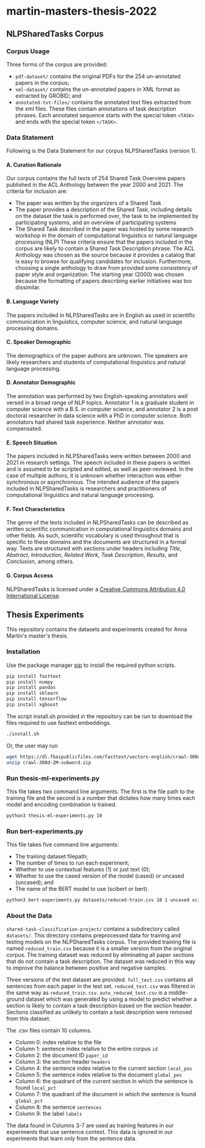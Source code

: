 # martin-masters-thesis-2022

## NLPSharedTasks Corpus

### Corpus Usage
Three forms of the corpus are provided:
* `pdf-dataset/` contains the original PDFs for the 254 un-annotated papers in the corpus;
* `xml-dataset/` contains the un-annotated papers in XML format as extracted by GROBID; and
* `annotated-txt-files/` contains the annotated text files extracted from the xml files. These files contain annotations of task description phrases. Each annotated sequence starts with the special token `<TASK>` and ends with the special token `</TASK>`.

### Data Statement
Following is the Data Statement for our corpus NLPSharedTasks (version 1).
#### A. Curation Rationale
Our corpus contains the full texts of 254 Shared Task Overview papers published in the ACL Anthology between the year 2000 and 2021. The criteria for inclusion are:
* The paper was written by the organizers of a Shared Task
* The paper provides a description of the Shared Task, including details on the dataset the task is performed over, the task to be implemented by participating systems, and an overview of participating systems
* The Shared Task described in the paper was hosted by some research workshop in the domain of computational linguistics or natural language processing (NLP)
These criteria ensure that the papers included in the corpus are likely to contain a Shared Task Description phrase. The ACL Anthology was chosen as the source because it provides a catalog that is easy to browse for qualifying candidates for inclusion. Furthermore, choosing a single anthology to draw from provided some consistency of paper style and organization. The starting year (2000) was chosen because the formatting of papers describing earlier initiatives was too dissimilar. 

#### B. Language Variety
The papers included in NLPSharedTasks are in English as used in scientific communication in linguistics, computer science, and natural language processing domains. 

#### C. Speaker Demographic
The demographics of the paper authors are unknown. The speakers are likely researchers and students of computational linguistics and natural language processing. 

#### D. Annotator Demographic
The annotation was performed by two English-speaking annotators well versed in a broad range of NLP topics. Annotator 1 is a graduate student in computer science with a B.S. in computer science, and annotator 2 is a post doctoral researcher in data science with a PhD in computer science. Both annotators had shared task experience. Neither annotator was compensated. 

#### E. Speech Situation
The papers included in NLPSharedTasks were written between 2000 and 2021 in research settings. The speech included in these papers is written and is assumed to be scripted and edited, as well as peer-reviewed. In the case of multiple authors, it is unknown whether interaction was either synchronous or asynchronous. The intended audience of the papers included in NLPSharedTasks is researchers and practitioners of computational linguistics and natural language processing. 

#### F. Text Characteristics
The genre of the texts included in NLPSharedTasks can be described as written scientific communication in computational linguistics domains and other fields. As such, scientific vocabulary is used throughout that is specific to these domains and the documents are structured in a formal way. Texts are structured with sections under headers including _Title_, _Abstract_, _Introduction_, _Related Work_, _Task Description_, _Results_, and _Conclusion_, among others.

#### G. Corpus Access
NLPSharedTasks is licensed under a [Creative Commons Attribution 4.0 International License](https://creativecommons.org/licenses/by/4.0/).

## Thesis Experiments

This repository contains the datasets and experiments created for Anna Martin's master's thesis.

### Installation

Use the package manager [pip](https://pip.pypa.io/en/stable/) to install the required python scripts.

```bash
pip install fasttext
pip install numpy
pip install pandas
pip install sklearn
pip install tensorflow
pip install xgboost
```
The script install.sh provided in the repository can be run to download the files required to use fasttext embeddings.
```bash
./install.sh
```
Or, the user may run
```bash 
wget https://dl.fbaipublicfiles.com/fasttext/vectors-english/crawl-300d-2M-subword.zip
unzip crawl-300d-2M-subword.zip
```
### Run thesis-ml-experiments.py 
This file takes two command line arguments. The first is the file path to the training file and the second is a number that dictates how many times each model and encoding combination is trained. 
```bash
python3 thesis-ml-experiments.py 10
```

### Run bert-experiments.py
This file takes five command line arguments:
* The training dataset filepath; 
* The number of times to run each experiment;
* Whether to use contextual features (1) or just text (0);
* Whether to use the cased version of the model (cased) or uncased (uncased); and
* The name of the BERT model to use (scibert or bert).
```bash
python3 bert-experiments.py datasets/reduced-train.csv 10 1 uncased scibert
```

### About the Data
`shared-task-classification-project/` contains a subdirectory called `datasets/`. This directory contains preprocessed data for training and testing models on the NLPSharedTasks corpus. The provided training file is named `reduced_train.csv` because it is a smaller version from the original corpus. The training dataset was reduced by eliminating all paper sections that do not contain a task description. The dataset was reduced in this way to improve the balance between positive and negative samples. 

Three versions of the test dataset are provided. `full_test.csv` contains all sentences from each paper in the test set. `reduced_test.csv` was filtered in the same way as `reduced_train.csv`. `auto_reduced_test.csv` is a middle-ground dataset which was generated by using a model to predict whether a section is likely to contain a task description based on the section header. Sections classified as unlikely to contain a task description were removed from this dataset.

The .csv files contain 10 columns.
* Column 0: index relative to the file
* Column 1: sentence index relative to the entire corpus `id`
* Column 2: the document ID `paper_id`
* Column 3: the section header `headers`
* Column 4: the sentence index relative to the current section `local_pos`
* Column 5: the sentence index relative to the document `global_pos`
* Column 6: the quadrant of the current section in which the sentence is found `local_pct`
* Column 7: the quadrant of the document in which the sentence is found `global_pct`
* Column 8: the sentence `sentences`
* Column 9: the label `labels`

The data found in Columns 3-7 are used as training features in our experiments that use sentence context. This data is ignored in our experiments that learn only from the sentence data.

